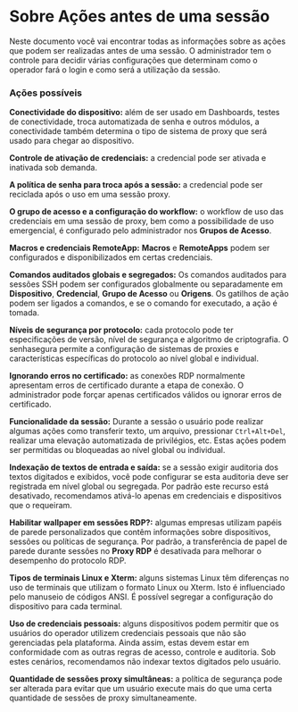# Sobre Ações antes de uma sessão

Neste documento você vai encontrar todas as informações sobre as ações que podem ser realizadas antes de uma sessão. O administrador tem o controle para decidir várias configurações que determinam como o operador fará o login e como será a utilização da sessão.

### Ações possíveis
**Conectividade do dispositivo:** além de ser usado em Dashboards, testes de conectividade, troca automatizada de senha e outros módulos, a conectividade também determina o tipo de sistema de proxy que será usado para chegar ao dispositivo.

**Controle de ativação de credenciais:** a credencial pode ser ativada e inativada sob demanda.

**A política de senha para troca após a sessão:**  a credencial pode ser reciclada após o uso em uma sessão proxy.

**O grupo de acesso e a configuração do workflow:**  o workflow de uso das credenciais em uma sessão de proxy, bem como a possibilidade de uso emergencial, é configurado pelo administrador nos **Grupos de Acesso**.

**Macros e credenciais RemoteApp:** **Macros** e **RemoteApps** podem ser configurados e disponibilizados em certas credenciais.

**Comandos auditados globais e segregados:** Os comandos auditados para sessões SSH podem ser configurados globalmente ou separadamente em **Dispositivo**, **Credencial**, **Grupo de Acesso** ou **Origens**. Os gatilhos de ação podem ser ligados a comandos, e se o comando for executado, a ação é tomada.

**Níveis de segurança por protocolo:** cada protocolo pode ter especificações de versão, nível de segurança e algoritmo de criptografia. O senhasegura permite a configuração de sistemas de proxies e características específicas do protocolo ao nível global e individual.

**Ignorando erros no certificado:** as conexões RDP normalmente apresentam erros de certificado durante a etapa de conexão. O administrador pode forçar apenas certificados válidos ou ignorar erros de certificado.

**Funcionalidade da sessão:** Durante a sessão o usuário pode realizar algumas ações como transferir texto, um arquivo, pressionar `Ctrl+Alt+Del`, realizar uma elevação automatizada de privilégios, etc. Estas ações podem ser permitidas ou bloqueadas ao nível global ou individual.

**Indexação de textos de entrada e saída:** se a sessão exigir auditoria dos textos digitados e exibidos, você pode configurar se esta auditoria deve ser registrada em nível global ou segregada. Por padrão este recurso está desativado, recomendamos ativá-lo apenas em credenciais e dispositivos que o requeiram.

**Habilitar wallpaper em sessões RDP?:** algumas empresas utilizam papéis de parede personalizados que contêm informações sobre dispositivos, sessões ou políticas de segurança. Por padrão, a transferência de papel de parede durante sessões no **Proxy RDP** é desativada para melhorar o desempenho do protocolo RDP.

**Tipos de terminais Linux e Xterm:** alguns sistemas Linux têm diferenças no uso de terminais que utilizam o formato Linux ou Xterm. Isto é influenciado pelo manuseio de códigos ANSI. É possível segregar a configuração do dispositivo para cada terminal.

**Uso de credenciais pessoais:** alguns dispositivos podem permitir que os usuários do operador utilizem credenciais pessoais que não são gerenciadas pela plataforma. Ainda assim, estas devem estar em conformidade com as outras regras de acesso, controle e auditoria. Sob estes cenários, recomendamos não indexar textos digitados pelo usuário.

**Quantidade de sessões proxy simultâneas:** a política de segurança pode ser alterada para evitar que um usuário execute mais do que uma certa quantidade de sessões de proxy simultaneamente.